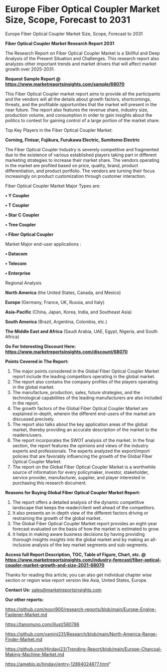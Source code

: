# Europe Fiber Optical Coupler Market Size, Scope, Forecast to 2031
 Europe Fiber Optical Coupler Market Size, Scope, Forecast to 2031

<strong>Fiber Optical Coupler Market Research Report 2031</strong>

The Research Report on Fiber Optical Coupler Market is a Skillful and Deep Analysis of the Present Situation and Challenges. This research report also analyzes other important trends and market drivers that will affect market growth over 2025-2031.

<strong>Request Sample Report @ <a href=https://www.marketreportsinsights.com/sample/68070>https://www.marketreportsinsights.com/sample/68070</a></strong>

This Fiber Optical Coupler market report aims to provide all the participants and the vendors will all the details about growth factors, shortcomings, threats, and the profitable opportunities that the market will present in the near future. The report also features the revenue share, industry size, production volume, and consumption in order to gain insights about the politics to contest for gaining control of a large portion of the market share.

Top Key Players in the Fiber Optical Coupler Market:

<strong>Corning, Finisar, Fujikura, Furukawa Electric, Sumitomo Electric</strong>

The Fiber Optical Coupler Industry is severely competitive and fragmented due to the existence of various established players taking part in different marketing strategies to increase their market share. The vendors operating in the market are profiled based on price, quality, brand, product differentiation, and product portfolio. The vendors are turning their focus increasingly on product customization through customer interaction.

Fiber Optical Coupler Market Major Types are:

<strong>• Y Coupler

• T Coupler

• Star C Coupler

• Tree Coupler

• Fiber Optical Coupler</strong>

Market Major end-user applications :

<strong>• Datacom

• Telecom

• Enterprise</strong>

Regional Analysis

</u><strong><b>North America</b></strong> (the United States, Canada, and Mexico)

<strong><b>Europe </b></strong>(Germany, France, UK, Russia, and Italy)

<strong><b>Asia-Pacific</b></strong> (China, Japan, Korea, India, and Southeast Asia)

<strong><b>South America</b></strong> (Brazil, Argentina, Colombia, etc.)

<strong><b>The Middle East and Africa</b></strong> (Saudi Arabia, UAE, Egypt, Nigeria, and South Africa)

<strong>Go For Interesting Discount Here: <a href=https://www.marketreportsinsights.com/discount/68070>https://www.marketreportsinsights.com/discount/68070</a></strong>

<strong>Points Covered in The Report:</strong>
<ol>
  <li>The major points considered in the Global Fiber Optical Coupler Market report include the leading competitors operating in the global market.</li>
  <li>The report also contains the company profiles of the players operating in the global market.</li>
  <li>The manufacture, production, sales, future strategies, and the technological capabilities of the leading manufacturers are also included in the report.</li>
  <li>The growth factors of the Global Fiber Optical Coupler Market are explained in-depth, wherein the different end-users of the market are discussed precisely.</li>
  <li>The report also talks about the key application areas of the global market, thereby providing an accurate description of the market to the readers/users.</li>
  <li>The report incorporates the SWOT analysis of the market. In the final section, the report features the opinions and views of the industry experts and professionals. The experts analyzed the export/import policies that are favorably influencing the growth of the Global Fiber Optical Coupler Market.</li>
  <li>The report on the Global Fiber Optical Coupler Market is a worthwhile source of information for every policymaker, investor, stakeholder, service provider, manufacturer, supplier, and player interested in purchasing this research document.</li>
</ol>
<strong>Reasons for Buying Global Fiber Optical Coupler Market Report:</strong>

<ol>
  <li>The report offers a detailed analysis of the dynamic competitive landscape that keeps the reader/client well ahead of the competitors.</li>
  <li>It also presents an in-depth view of the different factors driving or restraining the growth of the global market.</li>
  <li>The Global Fiber Optical Coupler Market report provides an eight-year forecast evaluated on the basis of how the market is estimated to grow.</li>
  <li>It helps in making aware business decisions by having providing thorough insights insights into the global market and by making an all-inclusive analysis of the key market segments and sub-segments.</li>
</ol>
<strong>Access full Report Description, TOC, Table of Figure, Chart, etc. @ <a href=https://www.marketreportsinsights.com/industry-forecast/fiber-optical-coupler-market-growth-and-size-2021-68070>https://www.marketreportsinsights.com/industry-forecast/fiber-optical-coupler-market-growth-and-size-2021-68070</a></strong>


Thanks for reading this article; you can also get individual chapter wise section or region wise report version like Asia, United States, Europe.

<strong>Contact Us:</strong>
sales@marketreportsinsights.com

<strong>Our other reports:</strong>

<a href=https://github.com/noori900/research-reports/blob/main/Europe-Engine-Fastener-Market.md>https://github.com/noori900/research-reports/blob/main/Europe-Engine-Fastener-Market.md</a>

<a href=https://tanomuno.com/illust/560786>https://tanomuno.com/illust/560786</a>

<a href=https://github.com/yamini231/Research/blob/main/North-America-Range-Finder-Market.md>https://github.com/yamini231/Research/blob/main/North-America-Range-Finder-Market.md</a>

<a href=https://github.com/Hindavi23/Trending-Report/blob/main/Europe-Charcoal-Making-Machine-Market.md>https://github.com/Hindavi23/Trending-Report/blob/main/Europe-Charcoal-Making-Machine-Market.md</a>

<a href=https://ameblo.jp/hindavi/entry-12894024877.html>https://ameblo.jp/hindavi/entry-12894024877.html</a>"
